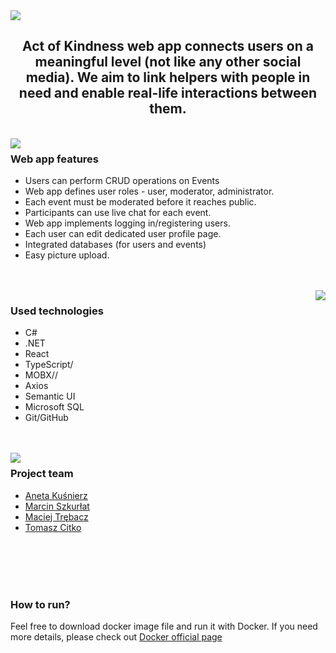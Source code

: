 <img align="center" src="https://github.com/CodecoolGlobal/el-proyecte-grande-sprint-1-csharp-Tomek-Boomer/blob/development/ActOfKindness/kindnessui/src/images/readme/READMElogo.png" />
<h2 align="center"> Act of Kindness web app connects users on a meaningful level (not like any other social media). We aim to link helpers with people in need and enable real-life interactions between them. </h2></br>
<img align="left" src="https://github.com/CodecoolGlobal/el-proyecte-grande-sprint-1-csharp-Tomek-Boomer/blob/development/ActOfKindness/kindnessui/src/images/readme/READMEpage3.png" />
<h3> Web app features </h3>
<ul>
<li>Users can perform CRUD operations on Events</li>
<li>Web app defines user roles - user, moderator, administrator. </li>
<li>Each event must be moderated before it reaches public. </li>
<li>Participants can use live chat for each event.</li>
<li>Web app implements logging in/registering users.</li>
<li>Each user can edit dedicated user profile page.</li>
<li>Integrated databases (for users and events)</li>
<li>Easy picture upload.</li>
</ul>
<br><br>
<img align="right" src="https://github.com/CodecoolGlobal/el-proyecte-grande-sprint-1-csharp-Tomek-Boomer/blob/development/ActOfKindness/kindnessui/src/images/readme/READMEpage1.png" />
<h3> Used technologies </h3>
<ul>
<li>C#</li>
<li>.NET</li>
<li>React</li>
<li>TypeScript/</li>
<li>MOBX//</li>
<li>Axios</li>
<li>Semantic UI</li>
<li>Microsoft SQL</li>
<li>Git/GitHub</li>
</ul>
<br><br>
<img align="left" src="https://github.com/CodecoolGlobal/el-proyecte-grande-sprint-1-csharp-Tomek-Boomer/blob/development/ActOfKindness/kindnessui/src/images/readme/READMEpage2.png" />
<h3> Project team </h3>
<ul>
<li><a href="https://github.com/aneta-k">Aneta Kuśnierz</a></li>
<li><a href="https://github.com/MarcinSzkurlat">Marcin Szkurłat</a></li>
<li><a href="https://github.com/MaciejTrebacz">Maciej Trębacz</a></li>
<li><a href="https://github.com/TomaszCitko">Tomasz Citko</a></li>
</ul>
<br><br><br><br>
<h3>How to run?</h3>
Feel free to download docker image file and run it with Docker. If you need more details, please check out <a href="https://docs.docker.com/language/nodejs/run-containers/"> Docker official page</a>
